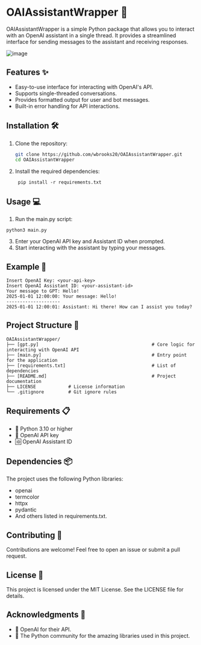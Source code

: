 # OAIAssistantWrapper 🚀

OAIAssistantWrapper is a simple Python package that allows you to interact with an OpenAI assistant in a single thread. It provides a streamlined interface for sending messages to the assistant and receiving responses.

![image](https://github.com/user-attachments/assets/aeb16195-35e7-41bd-a9fe-7b12c72de432)



## Features ✨

- Easy-to-use interface for interacting with OpenAI's API.
- Supports single-threaded conversations.
- Provides formatted output for user and bot messages.
- Built-in error handling for API interactions.

## Installation 🛠️

1. Clone the repository:
   ```bash
   git clone https://github.com/wbrooks20/OAIAssistantWrapper.git
   cd OAIAssistantWrapper
2. Install the required dependencies:
   ```
    pip install -r requirements.txt
   ```

## Usage 💻

1. Run the main.py script:
```
python3 main.py
```
3. Enter your OpenAI API key and Assistant ID when prompted.
4. Start interacting with the assistant by typing your messages.

## Example 📝
```
Insert OpenAI Key: <your-api-key>
Insert OpenAI Assistant ID: <your-assistant-id>
Your message to GPT: Hello!
2025-01-01 12:00:00: Your message: Hello!
--------------------
2025-01-01 12:00:01: Assistant: Hi there! How can I assist you today?
```
## Project Structure 📂
```
OAIAssistantWrapper/
├── [gpt.py]                                          # Core logic for interacting with OpenAI API
├── [main.py]                                         # Entry point for the application
├── [requirements.txt]                                # List of dependencies
├── [README.md]                                       # Project documentation
├── LICENSE            # License information
└── .gitignore         # Git ignore rules
```
## Requirements 📋

- 🐍 Python 3.10 or higher
- 🔑 OpenAI API key
- 🆔 OpenAI Assistant ID

## Dependencies 📦
The project uses the following Python libraries:

- openai
- termcolor
- httpx
- pydantic
- And others listed in requirements.txt.

## Contributing 🤝
Contributions are welcome! Feel free to open an issue or submit a pull request.

## License 📜
This project is licensed under the MIT License. See the LICENSE file for details.

## Acknowledgments 🙌

- 🌟 OpenAI for their API.
- 🐍 The Python community for the amazing libraries used in this project.
